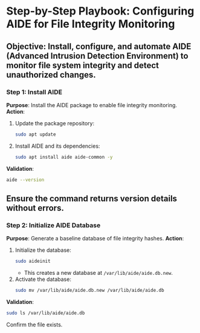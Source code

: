 # Step-by-Step Playbook: Configuring AIDE for File Integrity Monitoring
**Objective**: Install, configure, and automate AIDE (Advanced Intrusion Detection Environment) to monitor file system integrity and detect unauthorized changes.
---
### **Step 1: Install AIDE**
**Purpose**: Install the AIDE package to enable file integrity monitoring.
**Action**:
1. Update the package repository:
   ```bash
   sudo apt update
   ```
2. Install AIDE and its dependencies:
   ```bash
   sudo apt install aide aide-common -y
   ```
**Validation**:
   ```bash
   aide --version
   ```
   Ensure the command returns version details without errors.
---
### **Step 2: Initialize AIDE Database**
**Purpose**: Generate a baseline database of file integrity hashes.
**Action**:
1. Initialize the database:
   ```bash
   sudo aideinit
   ```
   - This creates a new database at `/var/lib/aide/aide.db.new`.
2. Activate the database:
   ```bash
   sudo mv /var/lib/aide/aide.db.new /var/lib/aide/aide.db
   ```
**Validation**:
   ```bash
   sudo ls /var/lib/aide/aide.db
   ```
   Confirm the file exists.
